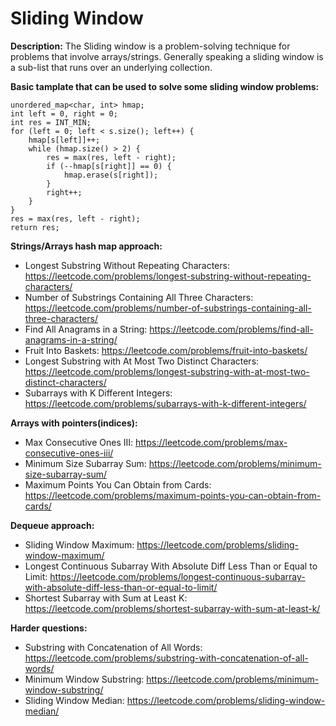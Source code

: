 # Sliding Window

**Description:**
The Sliding window is a problem-solving technique for problems that involve arrays/strings.
Generally speaking a sliding window is a sub-list that runs over an underlying collection.

**Basic tamplate that can be used to solve some sliding window problems:**

```
unordered_map<char, int> hmap;
int left = 0, right = 0;
int res = INT_MIN;
for (left = 0; left < s.size(); left++) {
    hmap[s[left]]++;
    while (hmap.size() > 2) {
        res = max(res, left - right);
        if (--hmap[s[right]] == 0) {
            hmap.erase(s[right]);
        }
        right++;
    }
}
res = max(res, left - right);
return res;
```

**Strings/Arrays hash map approach:**
* Longest Substring Without Repeating Characters: https://leetcode.com/problems/longest-substring-without-repeating-characters/
* Number of Substrings Containing All Three Characters: https://leetcode.com/problems/number-of-substrings-containing-all-three-characters/
* Find All Anagrams in a String: https://leetcode.com/problems/find-all-anagrams-in-a-string/
* Fruit Into Baskets: https://leetcode.com/problems/fruit-into-baskets/
* Longest Substring with At Most Two Distinct Characters: https://leetcode.com/problems/longest-substring-with-at-most-two-distinct-characters/
* Subarrays with K Different Integers: https://leetcode.com/problems/subarrays-with-k-different-integers/

**Arrays with pointers(indices):**
* Max Consecutive Ones III: https://leetcode.com/problems/max-consecutive-ones-iii/
* Minimum Size Subarray Sum: https://leetcode.com/problems/minimum-size-subarray-sum/
* Maximum Points You Can Obtain from Cards: https://leetcode.com/problems/maximum-points-you-can-obtain-from-cards/

**Dequeue approach:**
* Sliding Window Maximum: https://leetcode.com/problems/sliding-window-maximum/
* Longest Continuous Subarray With Absolute Diff Less Than or Equal to Limit: https://leetcode.com/problems/longest-continuous-subarray-with-absolute-diff-less-than-or-equal-to-limit/
* Shortest Subarray with Sum at Least K: https://leetcode.com/problems/shortest-subarray-with-sum-at-least-k/

**Harder questions:**
* Substring with Concatenation of All Words: https://leetcode.com/problems/substring-with-concatenation-of-all-words/
* Minimum Window Substring: https://leetcode.com/problems/minimum-window-substring/
* Sliding Window Median: https://leetcode.com/problems/sliding-window-median/
